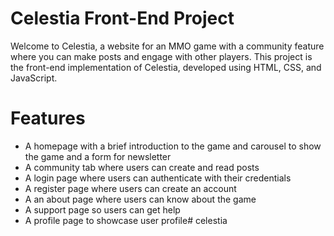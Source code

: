 
# Celestia Front-End Project

Welcome to Celestia, a website for an MMO game with a community feature where you can make posts and engage with other players. This project is the front-end implementation of Celestia, developed using HTML, CSS, and JavaScript.

# Features

- A homepage with a brief introduction to the game and carousel to show the game and a form for newsletter
- A community tab where users can create and read posts
- A login page where users can authenticate with their credentials
- A register page where users can create an account
- A an about page where users can know about the game
- A support page so users can get help
- A profile page to showcase user profile# celestia
